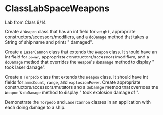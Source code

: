# ClassLabSpaceWeapons
Lab from Class 9/14

Create a `Weapon` class that has an int field for `weight`, appropriate constructors/accessors/modifiers, and a `doDamage` method that takes a String of ship name
and prints "<ship name> damaged".

Create a `LaserCannon` class that extends the `Weapon` class. It should have an int field for `power`, appropriate constructors/accessors/modifiers, and 
a `doDamage` method that overrides the `Weapon`'s `doDamage` method to display "<ship name> took <power> laser damage".

Create a `Torpedo` class that extends the `Weapon` class. It should have int fields for `ammoCount`, `range`, and `explosionPower`. Create 
appropriate constructors/accessors/mutators and a `doDamage` method that overrides the `Weapon`'s `doDamage` method to display "<ship name> took 
explosion damage of <explosionPower>".

Demonstrate the `Torpedo` and `LaserCannon` classes in an application with each doing damage to a ship.
